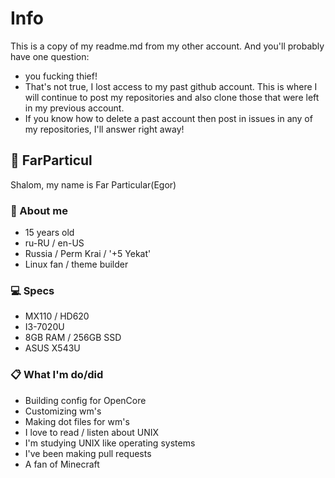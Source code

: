 # Info
This is a copy of my readme.md from my other account. And you'll probably have one question:
- you fucking thief! 
- That's not true, I lost access to my past github account. This is where I will continue to post my repositories and also clone those that were left in my previous account.
- If you know how to delete a past account then post in issues in any of my repositories, I'll answer right away!

## 🦊 FarParticul
Shalom, my name is Far Particular(Egor)

### 💾 About me
- 15 years old
- ru-RU / en-US
- Russia / Perm Krai / '+5 Yekat'
- Linux fan / theme builder

### 💻 Specs
* MX110 / HD620
* I3-7020U
* 8GB RAM / 256GB SSD
* ASUS X543U

### 📋 What I'm do/did
- Building config for OpenCore
- Customizing wm's
- Making dot files for wm's
- I love to read / listen about UNIX
- I'm studying UNIX like operating systems
- I've been making pull requests
- A fan of Minecraft
